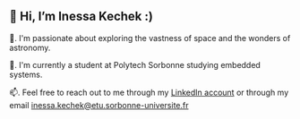 ## 👋 Hi, I’m Inessa Kechek :)
👀. I'm passionate about exploring the vastness of space and the wonders of astronomy.

🌱. I'm currently a student at Polytech Sorbonne studying embedded systems.

📫. Feel free to reach out to me through my [LinkedIn account](https://www.linkedin.com/in/inessa-kechek/) or through my email [inessa.kechek@etu.sorbonne-universite.fr](mailto:inessa.kechek@etu.sorbonne-universite.fr)

<!---
inessa-kch/inessa-kch is a ✨ special ✨ repository because its `README.md` (this file) appears on your GitHub profile.
You can click the Preview link to take a look at your changes.
- 👋 Hi, I’m @inessa-kch
- 👀 I’m interested in ...
- 🌱 I’m currently learning ...
- 💞️ I’m looking to collaborate on ...
- 📫 How to reach me ...
- 😄 Pronouns: ...
- ⚡ Fun fact: ...
--->
